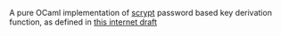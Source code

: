 A pure OCaml implementation of [scrypt](https://en.wikipedia.org/wiki/Scrypt) password based key derivation function, as defined in [this internet draft](https://tools.ietf.org/html/draft-josefsson-scrypt-kdf-04)